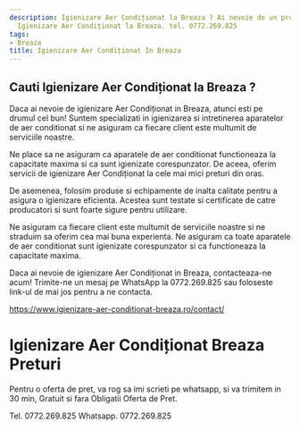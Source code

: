 ```yaml
---
description: Igienizare Aer Condiționat la Breaza ? Ai nevoie de un profesionist in
  Igienizare Aer Condiționat la Breaza. tel. 0772.269.825
tags:
- Breaza
title: Igienizare Aer Condiționat In Breaza
---
```



## Cauti Igienizare Aer Condiționat la Breaza ?


Daca ai nevoie de igienizare Aer Condiționat in Breaza, atunci esti pe drumul cel bun! Suntem specializati in igienizarea si intretinerea aparatelor de aer conditionat si ne asiguram ca fiecare client este multumit de serviciile noastre. 

Ne place sa ne asiguram ca aparatele de aer conditionat functioneaza la capacitate maxima si ca sunt igienizate corespunzator. De aceea, oferim servicii de igienizare Aer Condiționat la cele mai mici preturi din oras. 

De asemenea, folosim produse si echipamente de inalta calitate pentru a asigura o igienizare eficienta. Acestea sunt testate si certificate de catre producatori si sunt foarte sigure pentru utilizare. 

Ne asiguram ca fiecare client este multumit de serviciile noastre si ne straduim sa oferim cea mai buna experienta. Ne asiguram ca toate aparatele de aer conditionat sunt igienizate corespunzator si ca functioneaza la capacitate maxima. 

Daca ai nevoie de igienizare Aer Condiționat in Breaza, contacteaza-ne acum! Trimite-ne un mesaj pe WhatsApp la 0772.269.825 sau foloseste link-ul de mai jos pentru a ne contacta. 

https://www.igienizare-aer-conditionat-breaza.ro/contact/

# Igienizare Aer Condiționat Breaza Preturi
Pentru o oferta de pret, va rog sa imi scrieti pe whatsapp, si va trimitem in 30 min, Gratuit si fara Obligatii Oferta de Pret.

Tel. 0772.269.825
Whatsapp. 0772.269.825
